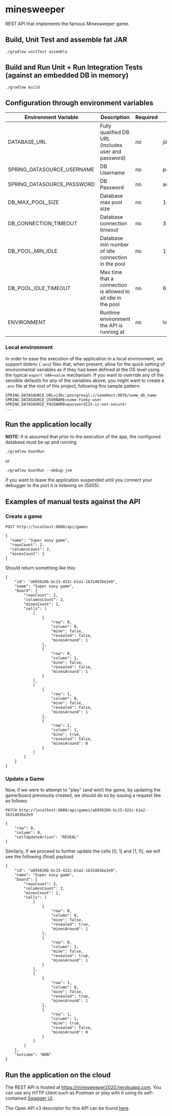 # minesweeper
REST API that implements the famous Minesweeper game.

## Build, Unit Test and assemble fat JAR
```
./gradlew unitTest assemble
```

## Build and Run Unit + Run Integration Tests (against an embedded DB in memory)
```
./gradlew build
```

## Configuration through environment variables
| Environment Variable       | Description                                                    | Required | Default   |
|----------------------------|----------------------------------------------------------------|----------|-----------|
| DATABASE_URL               | Fully qualified DB URL (includes user and password)            | no       | jdbc:postgresql://localhost:5432/postgres |
| SPRING_DATASOURCE_USERNAME | DB Username                                                    | no       | postgres  |
| SPRING_DATASOURCE_PASSWORD | DB Password                                                    | no       | admin     |
| DB_MAX_POOL_SIZE           | Database max pool size                                         | no       | 100       |
| DB_CONNECTION_TIMEOUT      | Database connection timeout                                    | no       | 30000     |
| DB_POOL_MIN_IDLE           | Database min number of idle connection in the pool             | no       | 100       |
| DB_POOL_IDLE_TIMEOUT       | Max time that a connection is allowed to sit idle in the pool  | no       | 600000    |
| ENVIRONMENT                | Runtime environment the API is running at                      | no       | local     | 

### Local environment
In order to ease the execution of the application in a local environment, we support dotenv (`.env`) files that, when
present, allow for the quick setting of environmental variables as if they had been defined at the OS level using
the typical `export VAR=value` mechanism. If you want to override any of the sensible defaults for any of the variables
above, you might want to create a `.env` file at the root of this project, following this sample pattern:

```
SPRING_DATASOURCE_URL=jdbc:postgresql://someHost:9876/some_db_name
SPRING_DATASOURCE_USERNAME=some-funky-user
SPRING_DATASOURCE_PASSWORD=password123-is-not-secure!
...
```

## Run the application locally
**NOTE:** It is assumed that prior to the execution of the app, the configured database must be up and running.

```
./gradlew bootRun
```
or
```
./gradlew bootRun --debug-jvm
```
if you want to leave the application suspended until you connect your debugger to the port it is listening on (5005).

## Examples of manual tests against the API

### Create a game

`POST http://localhost:8080/api/games`

```
{
  "name": "Super easy game",
  "rowsCount": 2,
  "columnsCount": 2,
  "minesCount": 1
}
```

Should return something like this:

```
{
    "id": "a695626b-bc15-422c-b1a2-1b31483be2e9",
    "name": "Super easy game",
    "board": {
        "rowsCount": 2,
        "columnsCount": 2,
        "minesCount": 1,
        "cells": [
            [
                {
                    "row": 0,
                    "column": 0,
                    "mine": false,
                    "revealed": false,
                    "minesAround": 1
                },
                {
                    "row": 0,
                    "column": 1,
                    "mine": false,
                    "revealed": false,
                    "minesAround": 1
                }
            ],
            [
                {
                    "row": 1,
                    "column": 0,
                    "mine": false,
                    "revealed": false,
                    "minesAround": 1
                },
                {
                    "row": 1,
                    "column": 1,
                    "mine": true,
                    "revealed": false,
                    "minesAround": 0
                }
            ]
        ]
    }
}
```

### Update a Game

Now, if we were to attempt to "play" (and win!) the game, by updating the game/board previously created, we should do so
by issuing a request like as follows:

`PATCH http://localhost:8080/api/games/a695626b-bc15-422c-b1a2-1b31483be2e9`

```
{
    "row": 0,
    "column": 0,
    "cellUpdateAction": "REVEAL"
}
```
Similarly, if we proceed to further update the cells \[0, 1\] and \[1, 0\], we will see the following (final) payload:

```
{
    "id": "a695626b-bc15-422c-b1a2-1b31483be2e9",
    "name": "Super easy game",
    "board": {
        "rowsCount": 2,
        "columnsCount": 2,
        "minesCount": 1,
        "cells": [
            [
                {
                    "row": 0,
                    "column": 0,
                    "mine": false,
                    "revealed": true,
                    "minesAround": 1
                },
                {
                    "row": 0,
                    "column": 1,
                    "mine": false,
                    "revealed": true,
                    "minesAround": 1
                }
            ],
            [
                {
                    "row": 1,
                    "column": 0,
                    "mine": false,
                    "revealed": true,
                    "minesAround": 1
                },
                {
                    "row": 1,
                    "column": 1,
                    "mine": true,
                    "revealed": false,
                    "minesAround": 0
                }
            ]
        ]
    },
    "outcome": "WON"
}
```

## Run the application on the cloud

The REST API is hosted at https://minesweeper2020.herokuapp.com. You can use any HTTP client such as Postman or play with
it using its self-contained [Swagger UI](https://minesweeper2020.herokuapp.com/docs/api).

The Open API v3 descriptor for this API can be found [here](https://minesweeper2020.herokuapp.com/docs/api-docs).
